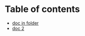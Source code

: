 # Table of contents

* [doc in folder](67a2da4eb7c717cd63c6359f/67a421500506e4e636dc4b5b/67a421500506e4e636dc4b5b.md)
* [doc 2](67a2da4eb7c717cd63c6359f/67a43c8aeaaa0629bade54d1/67a43c8aeaaa0629bade54d1.md)
